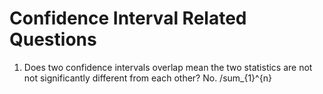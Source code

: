 # Confidence Interval Related Questions
1. Does two confidence intervals overlap mean the two statistics are not not significantly different from each other?
No.
/sum_{1}^{n}
